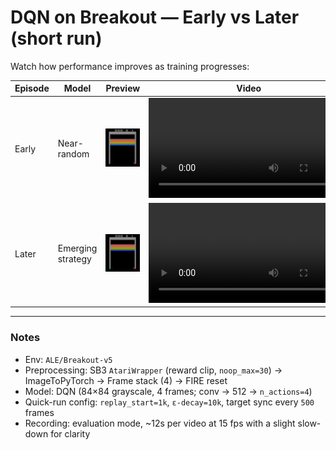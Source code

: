 # DQN on Breakout — Early vs Later (short run)

Watch how performance improves as training progresses:

| Episode | Model            | Preview                               | Video                                |
|---------|------------------|---------------------------------------|--------------------------------------|
| Early   | Near-random      | ![Early screenshot](../videos/IMG_2523.jpeg) | <video src="../videos/early_breakout.webm" controls width="320"></video> |
| Later   | Emerging strategy | ![Later screenshot](../videos/IMG_2524.jpeg) | <video src="../videos/later_breakout.webm" controls width="320"></video> |

---

### Notes
- Env: `ALE/Breakout-v5`  
- Preprocessing: SB3 `AtariWrapper` (reward clip, `noop_max=30`) → ImageToPyTorch → Frame stack (4) → FIRE reset  
- Model: DQN (84×84 grayscale, 4 frames; conv → 512 → `n_actions=4`)  
- Quick-run config: `replay_start=1k`, `ε-decay=10k`, target sync every `500` frames  
- Recording: evaluation mode, ~12s per video at 15 fps with a slight slow-down for clarity  
